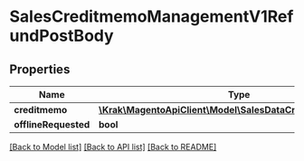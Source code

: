 # SalesCreditmemoManagementV1RefundPostBody

## Properties
Name | Type | Description | Notes
------------ | ------------- | ------------- | -------------
**creditmemo** | [**\Krak\MagentoApiClient\Model\SalesDataCreditmemoInterface**](SalesDataCreditmemoInterface.md) |  | 
**offlineRequested** | **bool** |  | [optional] 

[[Back to Model list]](../README.md#documentation-for-models) [[Back to API list]](../README.md#documentation-for-api-endpoints) [[Back to README]](../README.md)


